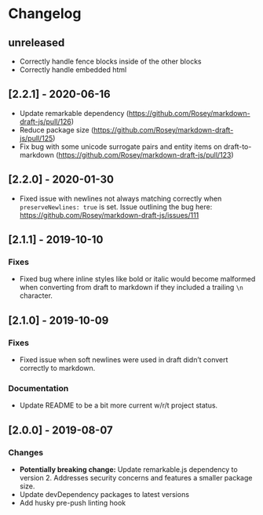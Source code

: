 # Changelog

## unreleased

- Correctly handle fence blocks inside of the other blocks
- Correctly handle embedded html

## [2.2.1] - 2020-06-16

- Update remarkable dependency (https://github.com/Rosey/markdown-draft-js/pull/126)
- Reduce package size (https://github.com/Rosey/markdown-draft-js/pull/125)
- Fix bug with some unicode surrogate pairs and entity items on draft-to-markdown (https://github.com/Rosey/markdown-draft-js/pull/123)

## [2.2.0] - 2020-01-30

- Fixed issue with newlines not always matching correctly when `preserveNewlines: true` is set. Issue outlining the bug here: https://github.com/Rosey/markdown-draft-js/issues/111

## [2.1.1] - 2019-10-10
### Fixes

- Fixed bug where inline styles like bold or italic would become malformed when converting from draft to markdown if they included a trailing `\n` character.

## [2.1.0] - 2019-10-09
### Fixes

- Fixed issue when soft newlines were used in draft didn’t convert correctly to markdown.

### Documentation

- Update README to be a bit more current w/r/t project status.

## [2.0.0] - 2019-08-07
### Changes
- **Potentially breaking change:** Update remarkable.js dependency to version 2. Addresses security concerns and features a smaller package size.
- Update devDependency packages to latest versions
- Add husky pre-push linting hook
